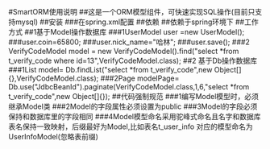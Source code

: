 #SmartORM使用说明
##这是一个ORM模型组件，可快速实现SQL操作(目前只支持mysql)
##安装
###在spring.xml配置<bean class="com.iih5.smartorm.kit.SpringKit"/>
##依赖
##依赖于spring环境下
##工作方式
##1基于Model操作数据库
###1UserModel user =new UserModel();
###user.coin=65800;
###user.nick_name="哈林";
###user.save();
###2 VerifyCodeModel model = new VerifyCodeModel().find("select *from t_verify_code where id=13",VerifyCodeModel.class);
##2 基于Db操作数据库
###1List<VerifyCodeModel> model= Db.findList("select *from t_verify_code",new Object[]{},VerifyCodeModel.class);
###2Page<VerifyCodeModel> modelPage= Db.use("JdbcBeanId").paginate(VerifyCodeModel.class,1,6,"select *from t_verify_code",new Object[]{});
##代码强制规范
###1编写Model模型时，必须继承Model类
###2Model的字段属性必须设置为public
###3Model的字段必须保持和数据库里的字段相同
###4Model模型命名采用驼峰式命名且名字和数据库表名保持一致映射，后缀最好为Model,比如表名t_user_info 对应的模型命名为UserInfoModel(忽略表前缀)



